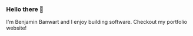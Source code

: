 ### Hello there 👋
I'm Benjamin Banwart and I enjoy building software.
Checkout my portfolio website!
<!--
**BenjaminBanwart/BenjaminBanwart** is a ✨ _special_ ✨ repository because its `README.md` (this file) appears on your GitHub profile.

Here are some ideas to get you started:

- 🔭 I’m currently working on ...
- 🌱 I’m currently learning Javascript basics!
- 👯 I’m looking to collaborate on ...
- 🤔 I’m looking for help with beginner project ideas!
- 💬 Ask me about ...
- 📫 How to reach me: ...
- ⚡ Fun fact: I'm a gamer!
-->
